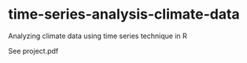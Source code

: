 # time-series-analysis-climate-data
Analyzing climate data using time series technique in R

See project.pdf

